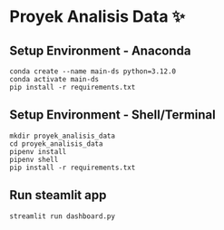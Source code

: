 # Proyek Analisis Data ✨

## Setup Environment - Anaconda

```
conda create --name main-ds python=3.12.0
conda activate main-ds
pip install -r requirements.txt
```

## Setup Environment - Shell/Terminal

```
mkdir proyek_analisis_data
cd proyek_analisis_data
pipenv install
pipenv shell
pip install -r requirements.txt
```

## Run steamlit app

```
streamlit run dashboard.py
```

